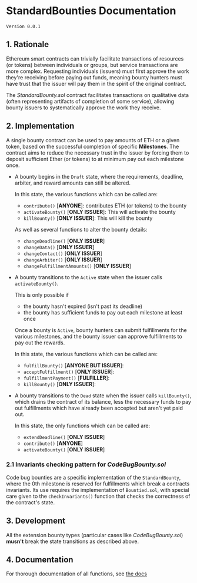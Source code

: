 # StandardBounties Documentation

`Version 0.0.1`


## 1. Rationale

Ethereum smart contracts can trivially facilitate transactions of resources (or tokens) between individuals or groups, but service transactions are more complex. Requesting individuals (issuers) must first approve the work they're receiving before paying out funds, meaning bounty hunters must have trust that the issuer will pay them in the spirit of the original contract.

The _StandardBounty.sol_ contract facilitates transactions on qualitative data (often representing artifacts of completion of some service), allowing bounty issuers to systematically approve the work they receive.


## 2. Implementation

A single bounty contract can be used to pay amounts of ETH or a given token, based on the successful completion of specific **Milestones**. The contract aims to reduce the necessary trust in the issuer by forcing them to deposit sufficient Ether (or tokens) to at minimum pay out each milestone once.

- A bounty begins in the `Draft` state, where the requirements, deadline, arbiter, and reward amounts can still be altered.

  In this state, the various functions which can be called are:
    - `contribute()` [**ANYONE**]: contributes ETH (or tokens) to the bounty
    - `activateBounty()` [**ONLY ISSUER**]: This will activate the bounty
    - `killBounty()` [**ONLY ISSUER**]: This will kill the bounty

  As well as several functions to alter the bounty details:
    - `changeDeadline()` [**ONLY ISSUER**]
    - `changeData()` [**ONLY ISSUER**]
    - `changeContact()` [**ONLY ISSUER**]
    - `changeArbiter()` [**ONLY ISSUER**]
    - `changeFulfillmentAmounts()` [**ONLY ISSUER**]

- A bounty transitions to the `Active` state when the issuer calls `activateBounty()`.

  This is only possible if
  - the bounty hasn't expired (isn't past its deadline)
  - the bounty has sufficient funds to pay out each milestone at least once

  Once a bounty is `Active`, bounty hunters can submit fulfillments for the various milestones, and the bounty issuer can approve fulfillments to pay out the rewards.

  In this state, the various functions which can be called are:
    - `fulfillBounty()` [**ANYONE BUT ISSUER**]:
    - `acceptFulfillment()` [**ONLY ISSUER**]:
    - `fulfillmentPayment()` [**FULFILLER**]:
    - `killBounty()` [**ONLY ISSUER**]:

- A bounty transitions to the `Dead` state when the issuer calls `killBounty()`, which drains the contract of its balance, less the necessary funds to pay out fulfillments which have already been accepted but aren't yet paid out.

  In this state, the only functions which can be called are:
  - `extendDeadline()` [**ONLY ISSUER**]
  - `contribute()` [**ANYONE**]
  - `activateBounty()` [**ONLY ISSUER**]




### 2.1 Invariants checking pattern for _CodeBugBounty.sol_

Code bug bounties are a specific implementation of the `StandardBounty`, where the 0th milestone is reserved for fulfillments which break a contracts invariants. Its use requires the implementation of `Bountied.sol`, with special care given to the `checkInvariants()` function that checks the correctness of the contract's state.


## 3. Development

All the extension bounty types (particular cases like _CodeBugBounty.sol_) **musn't** break the state transitions as described above.

## 4. Documentation

For thorough documentation of all functions, see [the docs](./docs/documentation.md)
